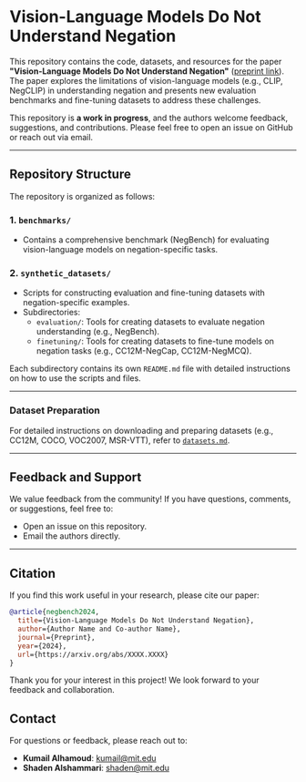 # Vision-Language Models Do Not Understand Negation

This repository contains the code, datasets, and resources for the paper **"Vision-Language Models Do Not Understand Negation"** ([preprint link](#)). The paper explores the limitations of vision-language models (e.g., CLIP, NegCLIP) in understanding negation and presents new evaluation benchmarks and fine-tuning datasets to address these challenges.

This repository is **a work in progress**, and the authors welcome feedback, suggestions, and contributions. Please feel free to open an issue on GitHub or reach out via email.

---

## Repository Structure

The repository is organized as follows:

### 1. `benchmarks/`
- Contains a comprehensive benchmark (NegBench) for evaluating vision-language models on negation-specific tasks.

### 2. `synthetic_datasets/`
- Scripts for constructing evaluation and fine-tuning datasets with negation-specific examples.
- Subdirectories:
  - `evaluation/`: Tools for creating datasets to evaluate negation understanding (e.g., NegBench).
  - `finetuning/`: Tools for creating datasets to fine-tune models on negation tasks (e.g., CC12M-NegCap, CC12M-NegMCQ).

Each subdirectory contains its own `README.md` file with detailed instructions on how to use the scripts and files.

---

### Dataset Preparation
For detailed instructions on downloading and preparing datasets (e.g., CC12M, COCO, VOC2007, MSR-VTT), refer to [`datasets.md`](datasets.md).

---

## Feedback and Support
We value feedback from the community! If you have questions, comments, or suggestions, feel free to:
- Open an issue on this repository.
- Email the authors directly.

---

## Citation
If you find this work useful in your research, please cite our paper:

```bibtex
@article{negbench2024,
  title={Vision-Language Models Do Not Understand Negation},
  author={Author Name and Co-author Name},
  journal={Preprint},
  year={2024},
  url={https://arxiv.org/abs/XXXX.XXXX}
}
```

Thank you for your interest in this project! We look forward to your feedback and collaboration.

## Contact

For questions or feedback, please reach out to:

- **Kumail Alhamoud**: [kumail@mit.edu](mailto:kumail@mit.edu)
- **Shaden Alshammari**: [shaden@mit.edu](mailto:shaden@mit.edu)